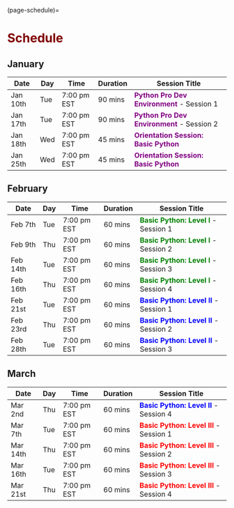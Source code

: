 (page-schedule)=
# <font color="maroon">Schedule</font>

## January 


| Date     | Day   |     Time   | Duration | Session Title                                           |
|----------|-------|------------|----------|---------------------------------------------------------|
| Jan 10th | Tue   |7:00 pm EST | 90 mins  |<font color="purple">**Python Pro Dev Environment**</font> - Session 1 |
| Jan 17th | Tue   |7:00 pm EST | 90 mins  |<font color="purple">**Python Pro Dev Environment**</font> - Session 2 |
| Jan 18th | Wed   |7:00 pm EST | 45 mins  |<font color="purple">**Orientation Session: Basic Python**</font>                      |
| Jan 25th | Wed   |7:00 pm EST | 45 mins  |<font color="purple">**Orientation Session: Basic Python**</font>                       |


## February

| Date     | Day   |     Time   | Duration | Session Title                                           |
|----------|-------|------------|----------|---------------------------------------------------------|
| Feb 7th  | Tue   |7:00 pm EST | 60 mins  |<font color="green">**Basic Python: Level I**</font> - Session 1                      |
| Feb 9th  | Thu   |7:00 pm EST | 60 mins  |<font color="green">**Basic Python: Level I**</font> - Session 2                      |
| Feb 14th | Tue   |7:00 pm EST | 60 mins  |<font color="green">**Basic Python: Level I**</font> - Session 3                      |
| Feb 16th | Thu   |7:00 pm EST | 60 mins  |<font color="green">**Basic Python: Level I** </font>  - Session 4                      |
| Feb 21st | Tue   |7:00 pm EST | 60 mins  |<font color ="blue">**Basic Python: Level II**</font> - Session 1                      |
| Feb 23rd | Thu   |7:00 pm EST | 60 mins  |<font color ="blue">**Basic Python: Level II**</font> - Session 2                      |
| Feb 28th | Tue   |7:00 pm EST | 60 mins  |<font color ="blue">**Basic Python: Level II**</font> - Session 3                      |


## March


| Date     | Day   |     Time   | Duration | Session Title                                           |
|----------|-------|------------|----------|---------------------------------------------------------|
| Mar 2nd  | Thu   |7:00 pm EST | 60 mins  |<font color="blue">**Basic Python: Level II**</font>  - Session 4                     |
| Mar 7th  | Tue   |7:00 pm EST | 60 mins  |<font color="red">**Basic Python: Level III**</font> - Session 1                     |
| Mar 14th | Thu   |7:00 pm EST | 60 mins  |<font color="red">**Basic Python: Level III**</font> - Session 2                     |
| Mar 16th | Tue   |7:00 pm EST | 60 mins  |<font color="red">**Basic Python: Level III**</font> - Session 3                     |
| Mar 21st | Thu   |7:00 pm EST | 60 mins  |<font color="red">**Basic Python: Level III**</font> - Session 4                     |

